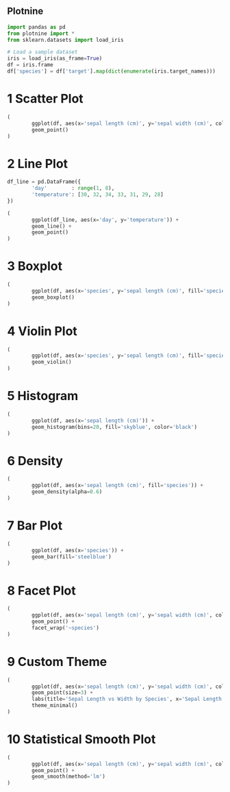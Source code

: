## Plotnine

```python
import pandas as pd
from plotnine import *
from sklearn.datasets import load_iris

# Load a sample dataset
iris = load_iris(as_frame=True)
df = iris.frame
df['species'] = df['target'].map(dict(enumerate(iris.target_names)))
```

# 1 Scatter Plot

```python
(
        ggplot(df, aes(x='sepal length (cm)', y='sepal width (cm)', color='species')) +
        geom_point()
)

```

# 2 Line Plot

```python
df_line = pd.DataFrame({
        'day'        : range(1, 8),
        'temperature': [30, 32, 34, 33, 31, 29, 28]
})

(
        ggplot(df_line, aes(x='day', y='temperature')) +
        geom_line() +
        geom_point()
)

```

# 3 Boxplot

```python
(
        ggplot(df, aes(x='species', y='sepal length (cm)', fill='species')) +
        geom_boxplot()
)

```

# 4 Violin Plot

```python
(
        ggplot(df, aes(x='species', y='sepal length (cm)', fill='species')) +
        geom_violin()
)

```

# 5 Histogram

```python
(
        ggplot(df, aes(x='sepal length (cm)')) +
        geom_histogram(bins=20, fill='skyblue', color='black')
)
```

# 6 Density

```python
(
        ggplot(df, aes(x='sepal length (cm)', fill='species')) +
        geom_density(alpha=0.6)
)

```

# 7 Bar Plot

```python
(
        ggplot(df, aes(x='species')) +
        geom_bar(fill='steelblue')
)

```

# 8 Facet Plot

```python
(
        ggplot(df, aes(x='sepal length (cm)', y='sepal width (cm)', color='species')) +
        geom_point() +
        facet_wrap('~species')
)

```

# 9 Custom Theme

```python
(
        ggplot(df, aes(x='sepal length (cm)', y='sepal width (cm)', color='species')) +
        geom_point(size=3) +
        labs(title='Sepal Length vs Width by Species', x='Sepal Length', y='Sepal Width') +
        theme_minimal()
)

```

# 10 Statistical Smooth Plot

```python
(
        ggplot(df, aes(x='sepal length (cm)', y='sepal width (cm)', color='species')) +
        geom_point() +
        geom_smooth(method='lm')
)

```

